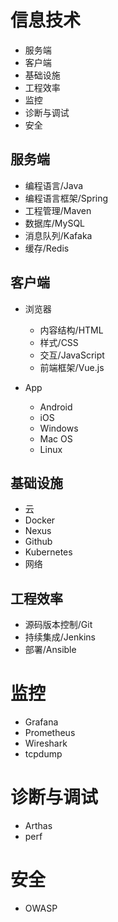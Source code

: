 # 信息技术

- 服务端
- 客户端
- 基础设施
- 工程效率
- 监控
- 诊断与调试
- 安全

## 服务端

- 编程语言/Java
- 编程语言框架/Spring
- 工程管理/Maven
- 数据库/MySQL
- 消息队列/Kafaka
- 缓存/Redis

## 客户端

- 浏览器

    - 内容结构/HTML
    - 样式/CSS
    - 交互/JavaScript
    - 前端框架/Vue.js

- App

    - Android
    - iOS
    - Windows
    - Mac OS
    - Linux

## 基础设施

- 云
- Docker
- Nexus
- Github
- Kubernetes
- 网络

## 工程效率

- 源码版本控制/Git
- 持续集成/Jenkins
- 部署/Ansible


# 监控

- Grafana
- Prometheus
- Wireshark
- tcpdump

# 诊断与调试

- Arthas
- perf

# 安全

- OWASP

